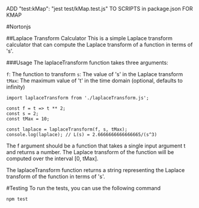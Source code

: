 ADD "test:kMap": "jest test/kMap.test.js" TO SCRIPTS in package.json FOR KMAP

#Nortonjs

##Laplace Transform Calculator
This is a simple Laplace transform calculator that can compute the Laplace transform of a function in terms of 's'.

###Usage
The laplaceTransform function takes three arguments:

`f`: The function to transform
`s`: The value of 's' in the Laplace transform
`tMax`: The maximum value of 't' in the time domain (optional, defaults to infinity)

```
import laplaceTransform from './laplaceTransform.js';

const f = t => t ** 2;
const s = 2;
const tMax = 10;

const laplace = laplaceTransform(f, s, tMax);
console.log(laplace); // L(s) = 2.6666666666666665/(s^3)
```


The f argument should be a function that takes a single input argument t and returns a number. The Laplace transform of the function will be computed over the interval [0, tMax].

The laplaceTransform function returns a string representing the Laplace transform of the function in terms of 's'.

#Testing
To run the tests, you can use the following command

`npm test`
